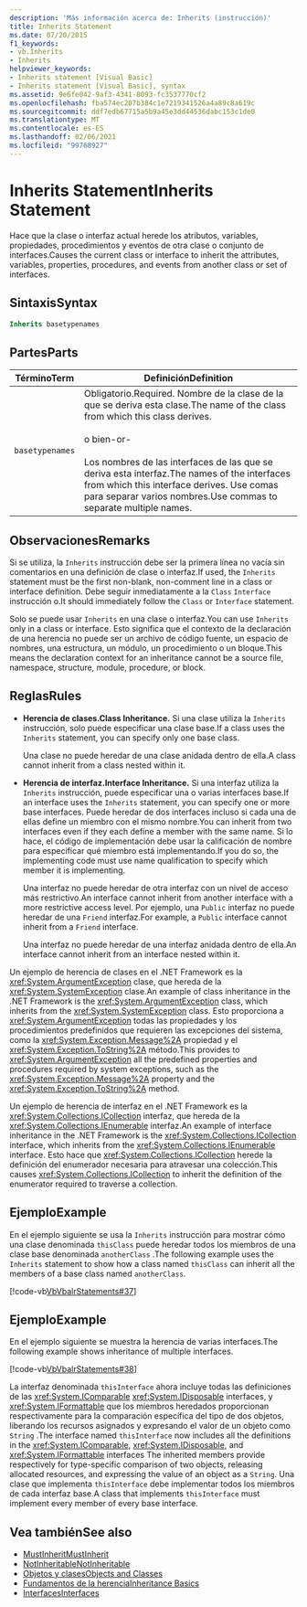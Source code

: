 ```yaml
---
description: 'Más información acerca de: Inherits (instrucción)'
title: Inherits Statement
ms.date: 07/20/2015
f1_keywords:
- vb.Inherits
- Inherits
helpviewer_keywords:
- Inherits statement [Visual Basic]
- Inherits statement [Visual Basic], syntax
ms.assetid: 9e6fe042-9af3-4341-8093-fc3537770cf2
ms.openlocfilehash: fba574ec207b384c1e7219341526a4a89c8a619c
ms.sourcegitcommit: ddf7edb67715a5b9a45e3dd44536dabc153c1de0
ms.translationtype: MT
ms.contentlocale: es-ES
ms.lasthandoff: 02/06/2021
ms.locfileid: "99768927"
---
```

# <a name="inherits-statement"></a><span data-ttu-id="d589a-103">Inherits Statement</span><span class="sxs-lookup"><span data-stu-id="d589a-103">Inherits Statement</span></span>

<span data-ttu-id="d589a-104">Hace que la clase o interfaz actual herede los atributos, variables, propiedades, procedimientos y eventos de otra clase o conjunto de interfaces.</span><span class="sxs-lookup"><span data-stu-id="d589a-104">Causes the current class or interface to inherit the attributes, variables, properties, procedures, and events from another class or set of interfaces.</span></span>  
  
## <a name="syntax"></a><span data-ttu-id="d589a-105">Sintaxis</span><span class="sxs-lookup"><span data-stu-id="d589a-105">Syntax</span></span>  
  
```vb  
Inherits basetypenames  
```  
  
## <a name="parts"></a><span data-ttu-id="d589a-106">Partes</span><span class="sxs-lookup"><span data-stu-id="d589a-106">Parts</span></span>  
  
|<span data-ttu-id="d589a-107">Término</span><span class="sxs-lookup"><span data-stu-id="d589a-107">Term</span></span>|<span data-ttu-id="d589a-108">Definición</span><span class="sxs-lookup"><span data-stu-id="d589a-108">Definition</span></span>|  
|---|---|  
|`basetypenames`|<span data-ttu-id="d589a-109">Obligatorio.</span><span class="sxs-lookup"><span data-stu-id="d589a-109">Required.</span></span> <span data-ttu-id="d589a-110">Nombre de la clase de la que se deriva esta clase.</span><span class="sxs-lookup"><span data-stu-id="d589a-110">The name of the class from which this class derives.</span></span><br /><br /> <span data-ttu-id="d589a-111">o bien</span><span class="sxs-lookup"><span data-stu-id="d589a-111">-or-</span></span><br /><br /> <span data-ttu-id="d589a-112">Los nombres de las interfaces de las que se deriva esta interfaz.</span><span class="sxs-lookup"><span data-stu-id="d589a-112">The names of the interfaces from which this interface derives.</span></span> <span data-ttu-id="d589a-113">Use comas para separar varios nombres.</span><span class="sxs-lookup"><span data-stu-id="d589a-113">Use commas to separate multiple names.</span></span>|  
  
## <a name="remarks"></a><span data-ttu-id="d589a-114">Observaciones</span><span class="sxs-lookup"><span data-stu-id="d589a-114">Remarks</span></span>  

 <span data-ttu-id="d589a-115">Si se utiliza, la `Inherits` instrucción debe ser la primera línea no vacía sin comentarios en una definición de clase o interfaz.</span><span class="sxs-lookup"><span data-stu-id="d589a-115">If used, the `Inherits` statement must be the first non-blank, non-comment line in a class or interface definition.</span></span> <span data-ttu-id="d589a-116">Debe seguir inmediatamente a la `Class` `Interface` instrucción o.</span><span class="sxs-lookup"><span data-stu-id="d589a-116">It should immediately follow the `Class` or `Interface` statement.</span></span>  
  
 <span data-ttu-id="d589a-117">Solo se puede usar `Inherits` en una clase o interfaz.</span><span class="sxs-lookup"><span data-stu-id="d589a-117">You can use `Inherits` only in a class or interface.</span></span> <span data-ttu-id="d589a-118">Esto significa que el contexto de la declaración de una herencia no puede ser un archivo de código fuente, un espacio de nombres, una estructura, un módulo, un procedimiento o un bloque.</span><span class="sxs-lookup"><span data-stu-id="d589a-118">This means the declaration context for an inheritance cannot be a source file, namespace, structure, module, procedure, or block.</span></span>  
  
## <a name="rules"></a><span data-ttu-id="d589a-119">Reglas</span><span class="sxs-lookup"><span data-stu-id="d589a-119">Rules</span></span>  
  
- <span data-ttu-id="d589a-120">**Herencia de clases.**</span><span class="sxs-lookup"><span data-stu-id="d589a-120">**Class Inheritance.**</span></span> <span data-ttu-id="d589a-121">Si una clase utiliza la `Inherits` instrucción, solo puede especificar una clase base.</span><span class="sxs-lookup"><span data-stu-id="d589a-121">If a class uses the `Inherits` statement, you can specify only one base class.</span></span>  
  
     <span data-ttu-id="d589a-122">Una clase no puede heredar de una clase anidada dentro de ella.</span><span class="sxs-lookup"><span data-stu-id="d589a-122">A class cannot inherit from a class nested within it.</span></span>  
  
- <span data-ttu-id="d589a-123">**Herencia de interfaz.**</span><span class="sxs-lookup"><span data-stu-id="d589a-123">**Interface Inheritance.**</span></span> <span data-ttu-id="d589a-124">Si una interfaz utiliza la `Inherits` instrucción, puede especificar una o varias interfaces base.</span><span class="sxs-lookup"><span data-stu-id="d589a-124">If an interface uses the `Inherits` statement, you can specify one or more base interfaces.</span></span> <span data-ttu-id="d589a-125">Puede heredar de dos interfaces incluso si cada una de ellas define un miembro con el mismo nombre.</span><span class="sxs-lookup"><span data-stu-id="d589a-125">You can inherit from two interfaces even if they each define a member with the same name.</span></span> <span data-ttu-id="d589a-126">Si lo hace, el código de implementación debe usar la calificación de nombre para especificar qué miembro está implementando.</span><span class="sxs-lookup"><span data-stu-id="d589a-126">If you do so, the implementing code must use name qualification to specify which member it is implementing.</span></span>  
  
     <span data-ttu-id="d589a-127">Una interfaz no puede heredar de otra interfaz con un nivel de acceso más restrictivo.</span><span class="sxs-lookup"><span data-stu-id="d589a-127">An interface cannot inherit from another interface with a more restrictive access level.</span></span> <span data-ttu-id="d589a-128">Por ejemplo, una `Public` interfaz no puede heredar de una `Friend` interfaz.</span><span class="sxs-lookup"><span data-stu-id="d589a-128">For example, a `Public` interface cannot inherit from a `Friend` interface.</span></span>  
  
     <span data-ttu-id="d589a-129">Una interfaz no puede heredar de una interfaz anidada dentro de ella.</span><span class="sxs-lookup"><span data-stu-id="d589a-129">An interface cannot inherit from an interface nested within it.</span></span>  
  
 <span data-ttu-id="d589a-130">Un ejemplo de herencia de clases en el .NET Framework es la <xref:System.ArgumentException> clase, que hereda de la <xref:System.SystemException> clase.</span><span class="sxs-lookup"><span data-stu-id="d589a-130">An example of class inheritance in the .NET Framework is the <xref:System.ArgumentException> class, which inherits from the <xref:System.SystemException> class.</span></span> <span data-ttu-id="d589a-131">Esto proporciona a <xref:System.ArgumentException> todas las propiedades y los procedimientos predefinidos que requieren las excepciones del sistema, como la <xref:System.Exception.Message%2A> propiedad y el <xref:System.Exception.ToString%2A> método.</span><span class="sxs-lookup"><span data-stu-id="d589a-131">This provides to <xref:System.ArgumentException> all the predefined properties and procedures required by system exceptions, such as the <xref:System.Exception.Message%2A> property and the <xref:System.Exception.ToString%2A> method.</span></span>  
  
 <span data-ttu-id="d589a-132">Un ejemplo de herencia de interfaz en el .NET Framework es la <xref:System.Collections.ICollection> interfaz, que hereda de la <xref:System.Collections.IEnumerable> interfaz.</span><span class="sxs-lookup"><span data-stu-id="d589a-132">An example of interface inheritance in the .NET Framework is the <xref:System.Collections.ICollection> interface, which inherits from the <xref:System.Collections.IEnumerable> interface.</span></span> <span data-ttu-id="d589a-133">Esto hace que <xref:System.Collections.ICollection> herede la definición del enumerador necesaria para atravesar una colección.</span><span class="sxs-lookup"><span data-stu-id="d589a-133">This causes <xref:System.Collections.ICollection> to inherit the definition of the enumerator required to traverse a collection.</span></span>  
  
## <a name="example"></a><span data-ttu-id="d589a-134">Ejemplo</span><span class="sxs-lookup"><span data-stu-id="d589a-134">Example</span></span>  

 <span data-ttu-id="d589a-135">En el ejemplo siguiente se usa la `Inherits` instrucción para mostrar cómo una clase denominada `thisClass` puede heredar todos los miembros de una clase base denominada `anotherClass` .</span><span class="sxs-lookup"><span data-stu-id="d589a-135">The following example uses the `Inherits` statement to show how a class named `thisClass` can inherit all the members of a base class named `anotherClass`.</span></span>  
  
 [!code-vb[VbVbalrStatements#37](~/samples/snippets/visualbasic/VS_Snippets_VBCSharp/VbVbalrStatements/VB/Class1.vb#37)]  
  
## <a name="example"></a><span data-ttu-id="d589a-136">Ejemplo</span><span class="sxs-lookup"><span data-stu-id="d589a-136">Example</span></span>  

 <span data-ttu-id="d589a-137">En el ejemplo siguiente se muestra la herencia de varias interfaces.</span><span class="sxs-lookup"><span data-stu-id="d589a-137">The following example shows inheritance of multiple interfaces.</span></span>  
  
 [!code-vb[VbVbalrStatements#38](~/samples/snippets/visualbasic/VS_Snippets_VBCSharp/VbVbalrStatements/VB/Class1.vb#38)]  
  
 <span data-ttu-id="d589a-138">La interfaz denominada `thisInterface` ahora incluye todas las definiciones de las <xref:System.IComparable> <xref:System.IDisposable> interfaces, y <xref:System.IFormattable> que los miembros heredados proporcionan respectivamente para la comparación específica del tipo de dos objetos, liberando los recursos asignados y expresando el valor de un objeto como `String` .</span><span class="sxs-lookup"><span data-stu-id="d589a-138">The interface named `thisInterface` now includes all the definitions in the <xref:System.IComparable>, <xref:System.IDisposable>, and <xref:System.IFormattable> interfaces The inherited members provide respectively for type-specific comparison of two objects, releasing allocated resources, and expressing the value of an object as a `String`.</span></span> <span data-ttu-id="d589a-139">Una clase que implementa `thisInterface` debe implementar todos los miembros de cada interfaz base.</span><span class="sxs-lookup"><span data-stu-id="d589a-139">A class that implements `thisInterface` must implement every member of every base interface.</span></span>  
  
## <a name="see-also"></a><span data-ttu-id="d589a-140">Vea también</span><span class="sxs-lookup"><span data-stu-id="d589a-140">See also</span></span>

- [<span data-ttu-id="d589a-141">MustInherit</span><span class="sxs-lookup"><span data-stu-id="d589a-141">MustInherit</span></span>](../modifiers/mustinherit.md)
- [<span data-ttu-id="d589a-142">NotInheritable</span><span class="sxs-lookup"><span data-stu-id="d589a-142">NotInheritable</span></span>](../modifiers/notinheritable.md)
- [<span data-ttu-id="d589a-143">Objetos y clases</span><span class="sxs-lookup"><span data-stu-id="d589a-143">Objects and Classes</span></span>](../../programming-guide/language-features/objects-and-classes/index.md)
- [<span data-ttu-id="d589a-144">Fundamentos de la herencia</span><span class="sxs-lookup"><span data-stu-id="d589a-144">Inheritance Basics</span></span>](../../programming-guide/language-features/objects-and-classes/inheritance-basics.md)
- [<span data-ttu-id="d589a-145">Interfaces</span><span class="sxs-lookup"><span data-stu-id="d589a-145">Interfaces</span></span>](../../programming-guide/language-features/interfaces/index.md)
